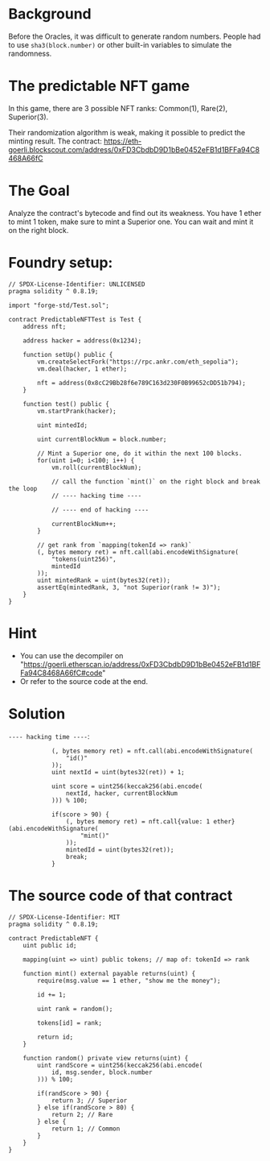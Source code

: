 # Background
Before the Oracles, it was difficult to generate random numbers. People had to use `sha3(block.number)` or other built-in variables to simulate the randomness.

# The predictable NFT game
In this game, there are 3 possible NFT ranks: Common(1), Rare(2), Superior(3).

Their randomization algorithm is weak, making it possible to predict the minting result.
The contract:
https://eth-goerli.blockscout.com/address/0xFD3CbdbD9D1bBe0452eFB1d1BFFa94C8468A66fC

# The Goal
Analyze the contract's bytecode and find out its weakness.
You have 1 ether to mint 1 token, make sure to mint a Superior one.
You can wait and mint it on the right block.

# Foundry setup:
```solidity
// SPDX-License-Identifier: UNLICENSED
pragma solidity ^ 0.8.19;

import "forge-std/Test.sol";

contract PredictableNFTTest is Test {
	address nft;

	address hacker = address(0x1234);

	function setUp() public {
		vm.createSelectFork("https://rpc.ankr.com/eth_sepolia");
		vm.deal(hacker, 1 ether);

		nft = address(0x8cC29Bb28f6e789C163d230F0B99652cDD51b794);
	}

	function test() public {
		vm.startPrank(hacker);

		uint mintedId;

		uint currentBlockNum = block.number;

		// Mint a Superior one, do it within the next 100 blocks.
		for(uint i=0; i<100; i++) {
			vm.roll(currentBlockNum);

			// call the function `mint()` on the right block and break the loop
			// ---- hacking time ----

			// ---- end of hacking ----

			currentBlockNum++;
		}

		// get rank from `mapping(tokenId => rank)`
		(, bytes memory ret) = nft.call(abi.encodeWithSignature(
			"tokens(uint256)",
			mintedId
		));
		uint mintedRank = uint(bytes32(ret));
		assertEq(mintedRank, 3, "not Superior(rank != 3)");
	}
}

```

# Hint
- You can use the decompiler on "https://goerli.etherscan.io/address/0xFD3CbdbD9D1bBe0452eFB1d1BFFa94C8468A66fC#code"
- Or refer to the source code at the end.


# Solution
`---- hacking time ----`:
```solidity
			(, bytes memory ret) = nft.call(abi.encodeWithSignature(
				"id()"
			));
			uint nextId = uint(bytes32(ret)) + 1;

			uint score = uint256(keccak256(abi.encode(
				nextId, hacker, currentBlockNum
			))) % 100;

			if(score > 90) {
				(, bytes memory ret) = nft.call{value: 1 ether}(abi.encodeWithSignature(
					"mint()"
				));
				mintedId = uint(bytes32(ret));
				break;
			}
```

# The source code of that contract
```solidity
// SPDX-License-Identifier: MIT
pragma solidity ^ 0.8.19;

contract PredictableNFT {
	uint public id;

	mapping(uint => uint) public tokens; // map of: tokenId => rank

	function mint() external payable returns(uint) {
		require(msg.value == 1 ether, "show me the money");

		id += 1;

		uint rank = random();

		tokens[id] = rank;

		return id;
	}

	function random() private view returns(uint) {
		uint randScore = uint256(keccak256(abi.encode(
			id, msg.sender, block.number
		))) % 100;

		if(randScore > 90) {
			return 3; // Superior
		} else if(randScore > 80) {
			return 2; // Rare
		} else {
			return 1; // Common
		}
	}
}
```



